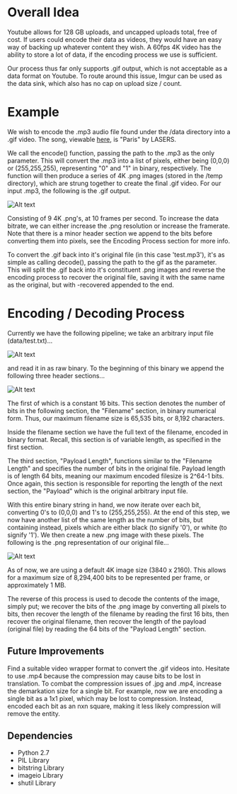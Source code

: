 # Overall Idea

Youtube allows for 128 GB uploads, and uncapped uploads total, free of cost. If users could encode their data as videos, they would have an easy way of backing up whatever content they wish. A 60fps 4K video has the ability to store a lot of data, if the encoding process we use is sufficient.

Our process thus far only supports .gif output, which is not acceptable as a data format on Youtube. To route around this issue, Imgur can be used as the data sink, which also has no cap on upload size / count.

# Example

We wish to encode the .mp3 audio file found under the /data directory into a .gif video. The song, viewable [here](https://drive.google.com/open?id=0BxJe_Ggl7BIgUmdCWk1ZY05SSWc), is "Paris" by LASERS.

We call the encode() function, passing the path to the .mp3 as the only parameter. This will convert the .mp3 into a list of pixels, either being (0,0,0) or (255,255,255), representing "0" and "1" in binary, respectively. The function will then produce a series of 4K .png images (stored in the /temp directory), which are strung together to create the final .gif video. For our input .mp3, the following is the .gif output.

![Alt text](https://github.com/bfaure/Data2Video/blob/master/test.mp3.gif)

Consisting of 9 4K .png's, at 10 frames per second. To increase the data bitrate, we can either increase the .png resolution or increase the framerate. Note that there is a minor header section we append to the bits before converting them into pixels, see the Encoding Process section for more info. 

To convert the .gif back into it's original file (in this case 'test.mp3'), it's as simple as calling decode(), passing the path to the gif as the parameter. This will split the .gif back into it's constituent .png images and reverse the encoding process to recover the original file, saving it with the same name as the original, but with -recovered appended to the end.

# Encoding / Decoding Process

Currently we have the following pipeline; we take an arbitrary input file (data/test.txt)...

![Alt text](https://github.com/bfaure/Data2Video/blob/master/resources/source_file.PNG)

and read it in as raw binary. To the beginning of this binary we append the following three header sections...

![Alt text](https://github.com/bfaure/Data2Video/blob/master/resources/headers.PNG)

The first of which is a constant 16 bits. This section denotes the number of bits in the following section, the "Filename" section, in binary numerical form. Thus, our maximum filename size is 65,535 bits, or 8,192 characters.

Inside the filename section we have the full text of the filename, encoded in binary format. Recall, this section is of variable length, as specified in the first section.

The third section, "Payload Length", functions similar to the "Filename Length" and specifies the number of bits in the original file. Payload length is of length 64 bits, meaning our maximum encoded filesize is 2^64-1 bits. Once again, this section is responsible for reporting the length of the next section, the "Payload" which is the original arbitrary input file.

With this entire binary string in hand, we now iterate over each bit, converting 0's to (0,0,0) and 1's to (255,255,255). At the end of this step, we now have another list of the same length as the number of bits, but containing instead, pixels which are either black (to signify '0'), or white (to signify '1'). We then create a new .png image with these pixels. The following is the .png representation of our original file...

![Alt text](https://github.com/bfaure/Data2Video/blob/master/resources/converted.png)

As of now, we are using a default 4K image size (3840 x 2160). This allows for a maximum size of 8,294,400 bits to be represented per frame, or approximately 1 MB. 

The reverse of this process is used to decode the contents of the image, simply put; we recover the bits of the .png image by converting all pixels to bits, then recover the length of the filename by reading the first 16 bits, then recover the original filename, then recover the length of the payload (original file) by reading the 64 bits of the "Payload Length" section.

## Future Improvements

Find a suitable video wrapper format to convert the .gif videos into. Hesitate to use .mp4 because the compression may cause bits to be lost in translation. To combat the compression issues of .jpg and .mp4, increase the demarkation size for a single bit. For example, now we are encoding a single bit as a 1x1 pixel, which may be lost to compression. Instead, encoded each bit as an nxn square, making it less likely compression will remove the entity. 

## Dependencies
* Python 2.7
* PIL Library
* bitstring Library
* imageio Library
* shutil Library


